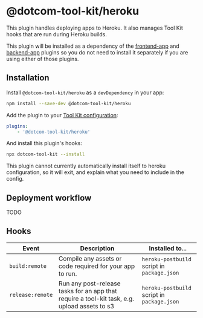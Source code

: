 # @dotcom-tool-kit/heroku

This plugin handles deploying apps to Heroku. It also manages Tool Kit hooks that are run during Heroku builds.

This plugin will be installed as a dependency of the [frontend-app](https://github.com/Financial-Times/dotcom-tool-kit/tree/main/plugins/frontend-app) and [backend-app](https://github.com/Financial-Times/dotcom-tool-kit/tree/main/plugins/backend-app) plugins so you do not need to install it separately if you are using either of those plugins.

## Installation

Install `@dotcom-tool-kit/heroku` as a `devDependency` in your app:

```sh
npm install --save-dev @dotcom-tool-kit/heroku
```

Add the plugin to your [Tool Kit configuration](https://github.com/financial-times/dotcom-tool-kit/blob/main/readme.md#configuration):

```yaml
plugins:
	- '@dotcom-tool-kit/heroku'
```

And install this plugin's hooks:

```sh
npx dotcom-tool-kit --install
```

This plugin cannot currently automatically install itself to heroku configuration, so it will exit, and explain what you need to include in the config.

## Deployment workflow

TODO

## Hooks

| Event | Description | Installed to... |
|-|-|-|
| `build:remote` | Compile any assets or code required for your app to run. | `heroku-postbuild` script in `package.json` |
| `release:remote` | Run any post-release tasks for an app that require a tool-kit task, e.g. upload assets to s3 | `heroku-postbuild` script in `package.json` |
